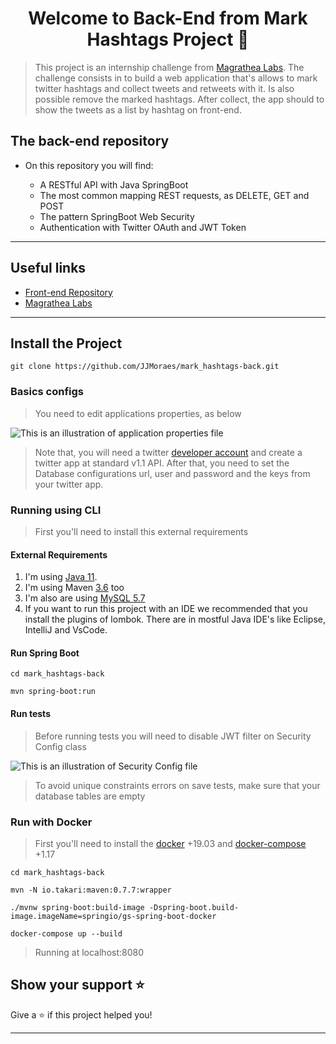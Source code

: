 <h1 align="center">Welcome to Back-End from Mark Hashtags Project 👋</h1>

>This project is an internship challenge from [Magrathea Labs](https://magrathealabs.com). The challenge consists in to build a web application that's allows to mark twitter hashtags and collect tweets and retweets with it. Is also possible remove the marked hashtags. After collect, the app should to show the tweets as a list by hashtag on front-end.

## The back-end repository

- On this repository you will find:

    - A RESTful API with Java SpringBoot
    - The most common mapping REST requests, as DELETE, GET and POST  
    - The pattern SpringBoot Web Security
    - Authentication with Twitter OAuth and JWT Token
***

## Useful links
- [Front-end Repository](https://github.com/JJMoraes/mark_hashtags-front.git)
- [Magrathea Labs](https://magrathealabs.com)

***

## Install the Project

``` git clone https://github.com/JJMoraes/mark_hashtags-back.git ```

### Basics configs 

> You need to edit applications properties, as below

![This is an illustration of application properties file](./.github/properties.png)

> Note that, you will need a twitter [developer account](https://developer.twitter.com/enhttps://developer.twitter.com/en) and create a twitter app at standard v1.1 API.
> After that, you need to set the Database configurations url, user and password and the keys from your twitter app. 

### Running using CLI

> First you'll need to install this external requirements

#### External Requirements
1. I'm using [Java 11](https://www.oracle.com/br/java/technologies/javase-jdk11-downloads.html).
2. I'm using Maven [3.6](https://maven.apache.org/download.cgi) too
3. I'm also are using [MySQL 5.7](https://dev.mysql.com/downloads/mysql/5.7.html)
4. If you want to run this project with an IDE we recommended that you install the plugins of lombok. There are in mostful Java IDE's like Eclipse, IntelliJ and VsCode.

#### Run Spring Boot

``` cd mark_hashtags-back ```

``` mvn spring-boot:run ```

#### Run tests

> Before running tests you will need to disable JWT filter on Security Config class

![This is an illustration of Security Config file](./.github/jwtFilter.png)     

> To avoid unique constraints errors on save tests, make sure that your database tables are empty

### Run with Docker 

> First you'll need to install the [docker](https://docs.docker.com/engine/install/) +19.03 and [docker-compose](https://docs.docker.com/compose/install/) +1.17 

``` cd mark_hashtags-back ```

``` mvn -N io.takari:maven:0.7.7:wrapper ```

``` ./mvnw spring-boot:build-image -Dspring-boot.build-image.imageName=springio/gs-spring-boot-docker ```

``` docker-compose up --build ```

> Running at localhost:8080

## Show your support ⭐️

Give a ⭐️ if this project helped you!
***
